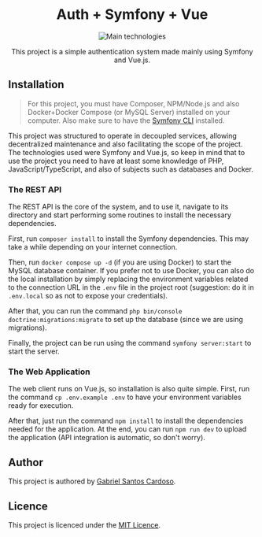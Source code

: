 <div align="center">

# Auth + Symfony + Vue

![Main technologies](https://go-skill-icons.vercel.app/api/icons?i=ts,vuejs,tailwindcss,daisyui,nodejs,php,symfony,mysql,docker,vscode,github,linux)

This project is a simple authentication system made mainly using Symfony and Vue.js.

</div>

## Installation

> For this project, you must have Composer, NPM/Node.js and also Docker+Docker Compose (or MySQL Server) installed on your computer. Also make sure to have the [Symfony CLI](https://symfony.com/download) installed.

This project was structured to operate in decoupled services, allowing decentralized maintenance and also facilitating the scope of the project. The technologies used were Symfony and Vue.js, so keep in mind that to use the project you need to have at least some knowledge of PHP, JavaScript/TypeScript, and also of subjects such as databases and Docker.

### The REST API

The REST API is the core of the system, and to use it, navigate to its directory and start performing some routines to install the necessary dependencies.

First, run `composer install` to install the Symfony dependencies. This may take a while depending on your internet connection.

Then, run `docker compose up -d` (if you are using Docker) to start the MySQL database container. If you prefer not to use Docker, you can also do the local installation by simply replacing the environment variables related to the connection URL in the `.env` file in the project root (suggestion: do it in `.env.local` so as not to expose your credentials).

After that, you can run the command `php bin/console doctrine:migrations:migrate` to set up the database (since we are using migrations).

Finally, the project can be run using the command `symfony server:start` to start the server.

### The Web Application

The web client runs on Vue.js, so installation is also quite simple. First, run the command `cp .env.example .env` to have your environment variables ready for execution.

After that, just run the command `npm install` to install the dependencies needed for the application. At the end, you can run `npm run dev` to upload the application (API integration is automatic, so don't worry).

## Author

This project is authored by [Gabriel Santos Cardoso](https://gabrielscardoso.com).

## Licence

This project is licenced under the [MIT Licence](LICENSE).
